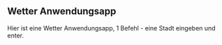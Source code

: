 ## Wetter Anwendungsapp

Hier ist eine Wetter Anwendungsapp, 1 Befehl - eine Stadt eingeben und enter. 